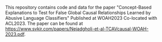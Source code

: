 This repository contains code and data for the paper "Concept-Based Explanations to Test for False Global Causal Relationships Learned by Abusive Language Classifiers" Published at WOAH2023 Co-located with ACL2023. The paper can be found at https://www.svkir.com/papers/Nejadgholi-et-al-TCAVcausal-WOAH-2023.pdf. 


